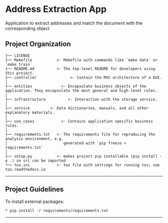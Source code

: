 Address Extraction App
==============================

Application to extract addresses and match the document with the corresponding object

Project Organization
------------

    ├── LICENSE
    ├── Makefile           <- Makefile with commands like `make data` or `make train`
    ├── README.md          <- The top-level README for developers using this project.
    ├── controller               <- Contain the MVC architecture of a GUI.
    │
    ├── entities             <- Encapsulate business objects of the application. They encapsulate the most general and high-level rules.
    │
    ├── infrastructure          <- Interaction with the storage service.
    │
    ├── service         <- Data dictionaries, manuals, and all other explanatory materials.
    │
    ├── use_cases            <- Contains application specific business rules.
    │
    ├── requirements.txt   <- The requirements file for reproducing the analysis environment, e.g.
    │                         generated with `pip freeze > requirements.txt`
    │
    ├── setup.py           <- makes project pip installable (pip install -e .) so src can be imported
    └── tox.ini            <- tox file with settings for running tox; see tox.readthedocs.io


--------

Project Guidelines
------------
To install external packages:

    * pip install -r requirements/requirements.txt
--------